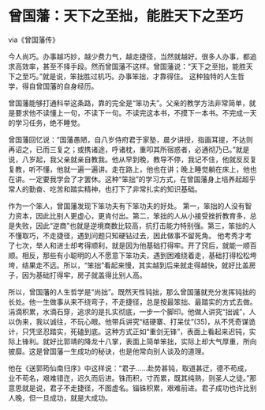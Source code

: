 # 曾国藩：天下之至拙，能胜天下之至巧

via《曾国藩传》

今人尚巧。办事越巧妙，越少费力气，越走捷径，当然就越好。很多人办事，都追求高效率，甚至不择手段。然而曾国藩不这样。曾国藩说：“天下之至拙，能胜天下之至巧。”就是说，笨拙胜过机巧。办事笨拙，才靠得住。 这种独特的人生哲学，得自曾国藩的自身经历。

曾国藩能够打通科举这条路，靠的完全是“笨功夫”。父亲的教学方法非常简单，就是要求他不读懂上一句，不读下一句。不读完这本书，不摸下一本书。不完成一天的学习任务，绝不睡觉。

曾国藩回忆说：“国藩愚陋，自八岁侍府君于家塾，晨夕讲授，指画耳提，不达则再诏之，已而三复之；或携诸途，呼诸枕，重叩其所宿惑者，必通彻乃已。”就是说，八岁起，我父亲就亲自教我。他从早到晚，教导不停，我记不住，他就反反复复教，听不懂，他就一遍一遍讲。走在路上，他也在讲；晚上睡觉躺在床上，他也在讲。一定要我学会了才罢休。这种“笨拙”的学习方式，在曾国藩身上培养起超乎常人的勤奋、吃苦和踏实精神，也打下了非常扎实的知识基础。 

作为一个笨人，曾国藩发现下笨功夫有下笨功夫的好处。 第一，笨拙的人没有智力资本，因此比别人更虚心，更肯付出。第二，笨拙的人从小接受挫折教育多，总是失败，因此“逆商”也就是逆境商数比较高，抗打击能力特别强。第三，笨拙的人不懂取巧，不走捷径，遇到问题只知硬钻过去，因此做事不留死角。 他考秀才考了七次，举人和进士却考得顺利，就是因为他基础打得牢。开了窍后，就能一顺百顺。相反，那些有小聪明的人不愿意下笨功夫，遇到困难绕着走，基础打得松松垮垮，结果走不远。所以，“笨拙”看起来慢，其实越到后来就走得越快，就好比盖房子，因为基础打得牢，房子就盖得比别人高。

 所以，曾国藩的人生哲学是“尚拙”。既然天性钝拙，那么曾国藩就充分发挥钝拙的长处。他一生做事从来不绕弯子，不走捷径，总是按最笨拙、最踏实的方式去做。涓滴积累，水滴石穿，追求的是扎实彻底，一步一个脚印。他做人讲究“拙诚”，人以伪来，我以诚往，不玩心眼。他带兵讲究“结硬寨、打呆仗”(35)，从不凭奇谋诡计，只凭坚忍踏实，死磕到底。这种方式正如“重剑无锋”，表面上看起来迟钝，实际上锋利。就好比郭靖的降龙十八掌，表面上简单笨拙，实际上却大气厚重，所向披靡。这是曾国藩一生成功的秘诀，也是他常向别人谈及的道理。 
 
他在《送郭筠仙南归序》中这样说：“君子……赴势甚钝，取道甚迂，德不苟成，业不苟名，艰难错迕，迟久而后进。铢而积，寸而累，既其纯熟，则圣人之徒。”那意思就是说，君子不走捷径，不图虚名。锱铢积累，艰难前进。君子成功也许比别人晚，但一旦成功，就是大成功。